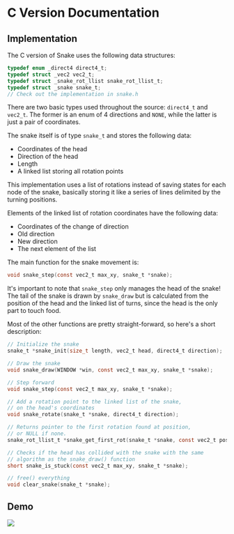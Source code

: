 # C Version Documentation

## Implementation

The C version of Snake uses the following data structures:

```c
typedef enum _direct4 direct4_t;
typedef struct _vec2 vec2_t;
typedef struct _snake_rot_llist snake_rot_llist_t;
typedef struct _snake snake_t;
// Check out the implementation in snake.h
```

There are two basic types used throughout the source: `direct4_t` and `vec2_t`. The former is an enum of 4 directions and `NONE`, while the latter is just a pair of coordinates.

The snake itself is of type `snake_t` and stores the following data:

+ Coordinates of the head
+ Direction of the head
+ Length
+ A linked list storing all rotation points

This implementation uses a list of rotations instead of saving states for each node of the snake, basically storing it like a series of lines delimited by the turning positions.

Elements of the linked list of rotation coordinates have the following data:

+ Coordinates of the change of direction
+ Old direction
+ New direction
+ The next element of the list

The main function for the snake movement is:

```c
void snake_step(const vec2_t max_xy, snake_t *snake);
```

It's important to note that `snake_step` only manages the head of the snake! The tail of the snake is drawn by `snake_draw` but is calculated from the position of the head and the linked list of turns, since the head is the only part to touch food.

Most of the other functions are pretty straight-forward, so here's a short description:

```c
// Initialize the snake
snake_t *snake_init(size_t length, vec2_t head, direct4_t direction);

// Draw the snake
void snake_draw(WINDOW *win, const vec2_t max_xy, snake_t *snake);

// Step forward
void snake_step(const vec2_t max_xy, snake_t *snake);

// Add a rotation point to the linked list of the snake,
// on the head's coordinates
void snake_rotate(snake_t *snake, direct4_t direction);

// Returns pointer to the first rotation found at position,
// or NULL if none.
snake_rot_llist_t *snake_get_first_rot(snake_t *snake, const vec2_t position);

// Checks if the head has collided with the snake with the same
// algorithm as the snake_draw() function
short snake_is_stuck(const vec2_t max_xy, snake_t *snake);

// free() everything
void clear_snake(snake_t *snake);
```

## Demo

<a href="https://asciinema.org/a/608243" target="_blank"><img src="https://asciinema.org/a/608243.svg" /></a>